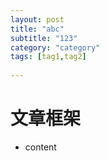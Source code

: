 ```yaml
---
layout: post          
title: "abc"          
subtitle: "123"  
category: "category"  
tags: [tag1,tag2]
    
---
```


# 文章框架
* content             
                      